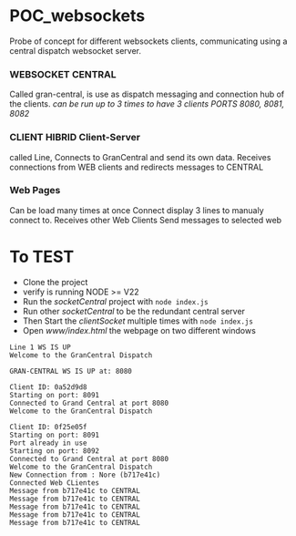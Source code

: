 # POC_websockets
Probe of concept for different websockets clients, communicating using a central dispatch websocket server.

### WEBSOCKET CENTRAL
Called gran-central,
is use as dispatch messaging and connection hub of the clients. 
_can be run up to 3 times to have 3 clients PORTS 8080, 8081, 8082_ 


### CLIENT HIBRID Client-Server
called Line, 
Connects to GranCentral and send its own data. 
Receives connections from WEB clients and redirects messages to CENTRAL


### Web Pages
Can be load many times at once 
Connect display 3 lines to manualy connect to.
Receives other Web Clients 
Send messages to selected web 



# To TEST

- Clone the project
- verify is running NODE >= V22
- Run the _socketCentral_ project with `node index.js`
- Run other _socketCentral_ to be the redundant central server
- Then Start the _clientSocket_ multiple times with `node index.js`
- Open _www/index.html_ the webpage on two different windows

````
Line 1 WS IS UP
Welcome to the GranCentral Dispatch
````

```
GRAN-CENTRAL WS IS UP at: 8080
```

```
Client ID: 0a52d9d8
Starting on port: 8091
Connected to Grand Central at port 8080
Welcome to the GranCentral Dispatch
```

``` 
Client ID: 0f25e05f
Starting on port: 8091
Port already in use
Starting on port: 8092
Connected to Grand Central at port 8080
Welcome to the GranCentral Dispatch
New Connection from : Nore (b717e41c)
Connected Web CLientes
Message from b717e41c to CENTRAL
Message from b717e41c to CENTRAL
Message from b717e41c to CENTRAL
Message from b717e41c to CENTRAL
Message from b717e41c to CENTRAL
```

